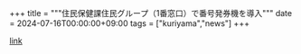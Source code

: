 +++
title = """住民保健課住民グループ（1番窓口）で番号発券機を導入"""
date = 2024-07-16T00:00:00+09:00
tags = ["kuriyama","news"]
+++


[link](https://www.town.kuriyama.hokkaido.jp/soshiki/36/28020.html)
